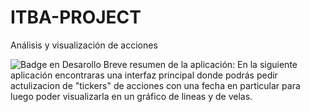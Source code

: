 # ITBA-PROJECT
Análisis y visualización de acciones

![Badge en Desarollo](https://img.shields.io/badge/STATUS-EN%20DESAROLLO-green)
Breve resumen de la aplicación:
En la siguiente aplicación encontraras una interfaz principal donde podrás pedir actulizacion de "tickers" de acciones con una fecha en particular
para luego poder visualizarla en un gráfico de lineas y de velas.
